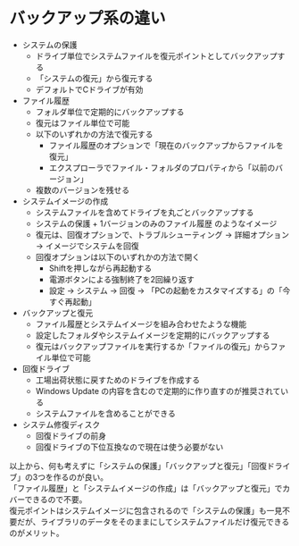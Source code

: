 # バックアップ系の違い

- システムの保護
    - ドライブ単位でシステムファイルを復元ポイントとしてバックアップする
    - 「システムの復元」から復元する
    - デフォルトでCドライブが有効
- ファイル履歴
    - フォルダ単位で定期的にバックアップする
    - 復元はファイル単位で可能
    - 以下のいずれかの方法で復元する
        - ファイル履歴のオプションで「現在のバックアップからファイルを復元」
        - エクスプローラでファイル・フォルダのプロパティから「以前のバージョン」
    - 複数のバージョンを残せる
- システムイメージの作成
    - システムファイルを含めてドライブを丸ごとバックアップする
    - システムの保護 + 1バージョンのみのファイル履歴 のようなイメージ
    - 復元は、回復オプションで、トラブルシューティング → 詳細オプション → イメージでシステムを回復
    - 回復オプションは以下のいずれかの方法で開く
        - Shiftを押しながら再起動する
        - 電源ボタンによる強制終了を2回繰り返す
        - 設定 → システム → 回復 → 「PCの起動をカスタマイズする」の「今すぐ再起動」
- バックアップと復元
    - ファイル履歴とシステムイメージを組み合わせたような機能
    - 設定したフォルダやシステムイメージを定期的にバックアップする
    - 復元はバックアップファイルを実行するか「ファイルの復元」からファイル単位で可能
- 回復ドライブ
    - 工場出荷状態に戻すためのドライブを作成する
    - Windows Update の内容を含むので定期的に作り直すのが推奨されている
    - システムファイルを含めることができる
- システム修復ディスク
    - 回復ドライブの前身
    - 回復ドライブの下位互換なので現在は使う必要がない

以上から、何も考えずに「システムの保護」「バックアップと復元」「回復ドライブ」の3つを作るのが良い。  
「ファイル履歴」と「システムイメージの作成」は「バックアップと復元」でカバーできるので不要。  
復元ポイントはシステムイメージに包含されるので「システムの保護」も一見不要だが、ライブラリのデータをそのままにしてシステムファイルだけ復元できるのがメリット。
